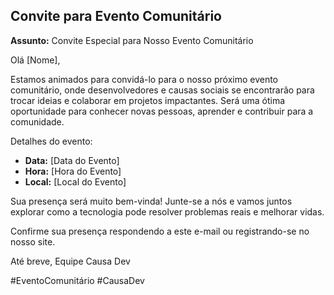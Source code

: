 ## Convite para Evento Comunitário

**Assunto:** Convite Especial para Nosso Evento Comunitário

Olá [Nome],

Estamos animados para convidá-lo para o nosso próximo evento comunitário, onde desenvolvedores e causas sociais se encontrarão para trocar ideias e colaborar em projetos impactantes. Será uma ótima oportunidade para conhecer novas pessoas, aprender e contribuir para a comunidade.

Detalhes do evento:
- **Data:** [Data do Evento]
- **Hora:** [Hora do Evento]
- **Local:** [Local do Evento]

Sua presença será muito bem-vinda! Junte-se a nós e vamos juntos explorar como a tecnologia pode resolver problemas reais e melhorar vidas.

Confirme sua presença respondendo a este e-mail ou registrando-se no nosso site.

Até breve,
Equipe Causa Dev

#EventoComunitário #CausaDev
